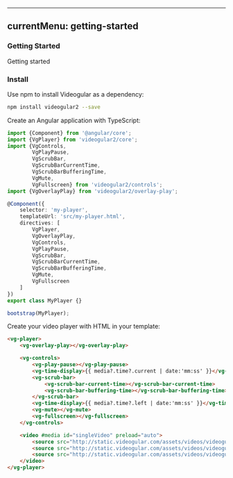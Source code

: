 ---
currentMenu: getting-started
----------------------------

### Getting Started

Getting started

<h3>Install</h3>

Use npm to install Videogular as a dependency:

```bash
npm install videogular2 --save
```

Create an Angular application with TypeScript:

```typescript
import {Component} from '@angular/core';
import {VgPlayer} from 'videogular2/core';
import {VgControls, 
        VgPlayPause, 
        VgScrubBar, 
        VgScrubBarCurrentTime, 
        VgScrubBarBufferingTime, 
        VgMute, 
        VgFullscreen} from 'videogular2/controls';
import {VgOverlayPlay} from 'videogular2/overlay-play';

@Component({
    selector: 'my-player',
    templateUrl: 'src/my-player.html',
    directives: [
        VgPlayer,
        VgOverlayPlay,
        VgControls, 
        VgPlayPause, 
        VgScrubBar, 
        VgScrubBarCurrentTime, 
        VgScrubBarBufferingTime, 
        VgMute, 
        VgFullscreen
    ]
})
export class MyPlayer {}

bootstrap(MyPlayer);
```

Create your video player with HTML in your template:

```html
<vg-player>
    <vg-overlay-play></vg-overlay-play>

    <vg-controls>
        <vg-play-pause></vg-play-pause>
        <vg-time-display>{{ media?.time?.current | date:'mm:ss' }}</vg-time-display>
        <vg-scrub-bar>
            <vg-scrub-bar-current-time></vg-scrub-bar-current-time>
            <vg-scrub-bar-buffering-time></vg-scrub-bar-buffering-time>
        </vg-scrub-bar>
        <vg-time-display>{{ media?.time?.left | date:'mm:ss' }}</vg-time-display>
        <vg-mute></vg-mute>
        <vg-fullscreen></vg-fullscreen>
    </vg-controls>

    <video #media id="singleVideo" preload="auto">
        <source src="http://static.videogular.com/assets/videos/videogular.mp4" type="video/mp4">
        <source src="http://static.videogular.com/assets/videos/videogular.ogg" type="video/ogg">
        <source src="http://static.videogular.com/assets/videos/videogular.webm" type="video/webm">
    </video>
</vg-player>
```

